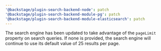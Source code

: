 ```yaml
---
'@backstage/plugin-search-backend-node': patch
'@backstage/plugin-search-backend-module-pg': patch
'@backstage/plugin-search-backend-module-elasticsearch': patch
---
```


The search engine has been updated to take advantage of the `pageLimit` property on search queries. If none is provided, the search engine will continue to use its default value of 25 results per page.
